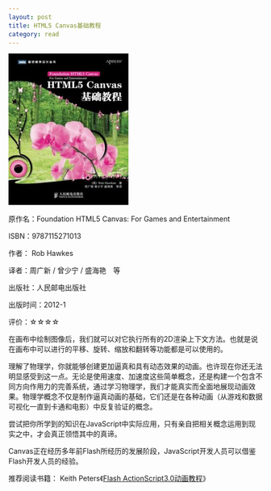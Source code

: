 ```yaml
---
layout: post
title: HTML5 Canvas基础教程
category: read
---
```

<img src="/images/2012/11/9787115271013-238x300.jpg" alt="HTML5 Canvas基础教程" title="9787115271013" width="238" height="300" class="cover" />

原作名：Foundation HTML5 Canvas: For Games and Entertainment

ISBN：9787115271013

作者： Rob Hawkes 

译者：周广新 / 曾少宁 / 盛海艳　等  

出版社：人民邮电出版社

出版时间：2012-1

评价：☆☆☆☆

在画布中绘制图像后，我们就可以对它执行所有的2D渲染上下文方法。也就是说在画布中可以进行的平移、旋转、缩放和翻转等功能都是可以使用的。

理解了物理学，你就能够创建更加逼真和具有动态效果的动画。也许现在你还无法明显感受到这一点。无论是使用速度、加速度这些简单概念，还是构建一个包含不同方向作用力的完善系统，通过学习物理学，我们才能真实而全面地展现动画效果。物理学概念不仅是制作逼真动画的基础，它们还是在各种动画（从游戏和数据可视化一直到卡通和电影）中反复验证的概念。

尝试把你所学到的知识在JavaScript中实际应用，只有亲自把相关概念运用到现实之中，才会真正领悟其中的真谛。

Canvas正在经历多年前Flash所经历的发展阶段，JavaScript开发人员可以借鉴Flash开发人员的经验。

推荐阅读书籍：
Keith Peters《<a href="http://book.douban.com/subject/3016575/" target="_blank">Flash ActionScript3.0动画教程</a>》
